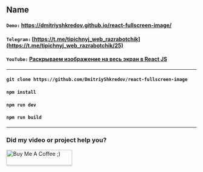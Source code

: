 ## Name

#### `Demo:` https://dmitriyshkredov.github.io/react-fullscreen-image/

#### `Telegram:` [https://t.me/tipichnyj_web_razrabotchik](https://t.me/tipichnyj_web_razrabotchik/25)

#### `YouTube:` [Раскрываем изображение на весь экран в React JS](https://youtube.com/shorts/W0wujH1iExw)

---

#### `git clone https://github.com/DmitriyShkredov/react-fullscreen-image`

#### `npm install`

#### `npm run dev`

#### `npm run build`

---

### Did my video or project help you?

<a href="https://www.buymeacoffee.com/DmitriyShkredov" target="_blank"><img src="https://www.buymeacoffee.com/assets/img/custom_images/orange_img.png" alt="Buy Me A Coffee ;)" style="height: 41px !important;width: 174px !important;box-shadow: 0px 3px 2px 0px rgba(190, 190, 190, 0.5) !important;-webkit-box-shadow: 0px 3px 2px 0px rgba(190, 190, 190, 0.5) !important;" ></a>
